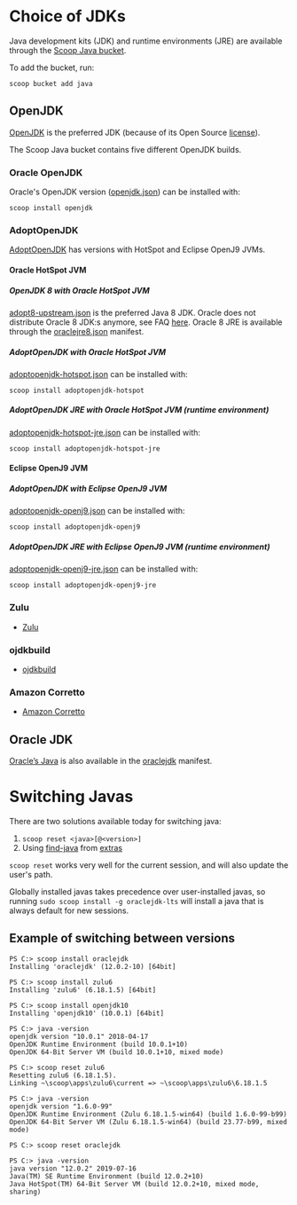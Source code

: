 # Choice of JDKs

Java development kits (JDK) and runtime environments (JRE) are available through the [Scoop Java bucket](https://github.com/scoopinstaller/java).

To add the bucket, run:
```
scoop bucket add java
```

## OpenJDK

[OpenJDK](http://openjdk.java.net) is the preferred JDK (because of its Open Source [license](http://openjdk.java.net/legal/gplv2+ce.html)).

The Scoop Java bucket contains five different OpenJDK builds.

### Oracle OpenJDK

Oracle's OpenJDK version ([openjdk.json](https://github.com/ScoopInstaller/Java/blob/master/bucket/openjdk.json)) can be installed with:

```
scoop install openjdk
```

### AdoptOpenJDK

[AdoptOpenJDK](https://adoptopenjdk.net) has versions with HotSpot and Eclipse OpenJ9 JVMs.

#### Oracle HotSpot JVM

##### OpenJDK 8 with Oracle HotSpot JVM

[adopt8-upstream.json](https://github.com/ScoopInstaller/Java/blob/master/bucket/adopt8-upstream.json) is the preferred Java 8 JDK. Oracle does not distribute Oracle 8 JDK:s anymore, see FAQ [here](https://www.oracle.com/technetwork/java/javase/overview/oracle-jdk-faqs.html). Oracle 8 JRE is available through the [oraclejre8.json](https://github.com/ScoopInstaller/Java/blob/master/bucket/oraclejre8.json) manifest.

##### AdoptOpenJDK with Oracle HotSpot JVM

[adoptopenjdk-hotspot.json](https://github.com/ScoopInstaller/Java/blob/master/bucket/adoptopenjdk-hotspot.json) can be installed with:

```
scoop install adoptopenjdk-hotspot
```

##### AdoptOpenJDK JRE with Oracle HotSpot JVM (runtime environment)

[adoptopenjdk-hotspot-jre.json](https://github.com/ScoopInstaller/Java/blob/master/bucket/adoptopenjdk-hotspot-jre.json) can be installed with:

```
scoop install adoptopenjdk-hotspot-jre
```

#### Eclipse OpenJ9 JVM

##### AdoptOpenJDK with Eclipse OpenJ9 JVM

[adoptopenjdk-openj9.json](https://github.com/ScoopInstaller/Java/blob/master/bucket/adoptopenjdk-openj9.json) can be installed with:

```
scoop install adoptopenjdk-openj9
```

##### AdoptOpenJDK JRE with Eclipse OpenJ9 JVM (runtime environment)

[adoptopenjdk-openj9-jre.json](https://github.com/ScoopInstaller/Java/blob/master/bucket/adoptopenjdk-openj9-jre.json) can be installed with:

```
scoop install adoptopenjdk-openj9-jre
```


### Zulu

- [Zulu](https://www.azul.com/products/zulu-and-zulu-enterprise)


### ojdkbuild

- [ojdkbuild](https://github.com/ojdkbuild/ojdkbuild)


### Amazon Corretto

- [Amazon Corretto](https://aws.amazon.com/corretto)


## Oracle JDK

[Oracle’s Java](https://www.oracle.com/technetwork/java/index.html) is also available in the [oraclejdk](https://github.com/ScoopInstaller/Java/blob/master/bucket/oraclejdk.json) manifest.


# Switching Javas

There are two solutions available today for switching java:

1. `scoop reset <java>[@<version>]`
2. Using [find-java](https://github.com/lukesampson/scoop-extras/blob/master/bucket/find-java.json) from [extras](https://github.com/lukesampson/scoop-extras)

`scoop reset` works very well for the current session, and will also update the user's path.

Globally installed javas takes precedence over user-installed javas, so running `sudo scoop install -g oraclejdk-lts` will install a java that is always default for new sessions.


## Example of switching between versions

```
PS C:> scoop install oraclejdk
Installing 'oraclejdk' (12.0.2-10) [64bit]

PS C:> scoop install zulu6
Installing 'zulu6' (6.18.1.5) [64bit]

PS C:> scoop install openjdk10
Installing 'openjdk10' (10.0.1) [64bit]

PS C:> java -version
openjdk version "10.0.1" 2018-04-17
OpenJDK Runtime Environment (build 10.0.1+10)
OpenJDK 64-Bit Server VM (build 10.0.1+10, mixed mode)

PS C:> scoop reset zulu6
Resetting zulu6 (6.18.1.5).
Linking ~\scoop\apps\zulu6\current => ~\scoop\apps\zulu6\6.18.1.5

PS C:> java -version
openjdk version "1.6.0-99"
OpenJDK Runtime Environment (Zulu 6.18.1.5-win64) (build 1.6.0-99-b99)
OpenJDK 64-Bit Server VM (Zulu 6.18.1.5-win64) (build 23.77-b99, mixed mode)

PS C:> scoop reset oraclejdk

PS C:> java -version
java version "12.0.2" 2019-07-16
Java(TM) SE Runtime Environment (build 12.0.2+10)
Java HotSpot(TM) 64-Bit Server VM (build 12.0.2+10, mixed mode, sharing)
```
